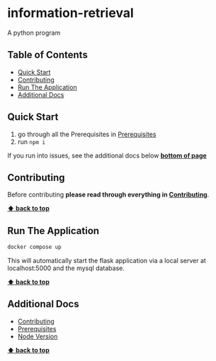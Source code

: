 # information-retrieval <!-- omit in toc -->

A python program

## Table of Contents <!-- omit in toc -->

<!-- TOC -->
- [Quick Start](#quick-start)
- [Contributing](#contributing)
- [Run The Application](#run-the-application)
- [Additional Docs](#additional-docs)
<!-- /TOC -->

## Quick Start

1. go through all the Prerequisites in [Prerequisites](docs/prerequisites.md)
2. run `npm i`

If you run into issues, see the additional docs below **[bottom of page](#Additional-Docs)**

## Contributing

Before contributing **please read through everything in [Contributing](docs/contributing.md)**.

**[⬆ back to top](#table-of-contents)**

## Run The Application

```bash
docker compose up
```

This will automatically start the flask application via a local server at localhost:5000 and the mysql database.

**[⬆ back to top](#table-of-contents)**

## Additional Docs

- [Contributing](docs/contributing.md)
- [Prerequisites](docs/prerequisites.md)
- [Node Version](docs/node-version.md)

**[⬆ back to top](#table-of-contents)**
